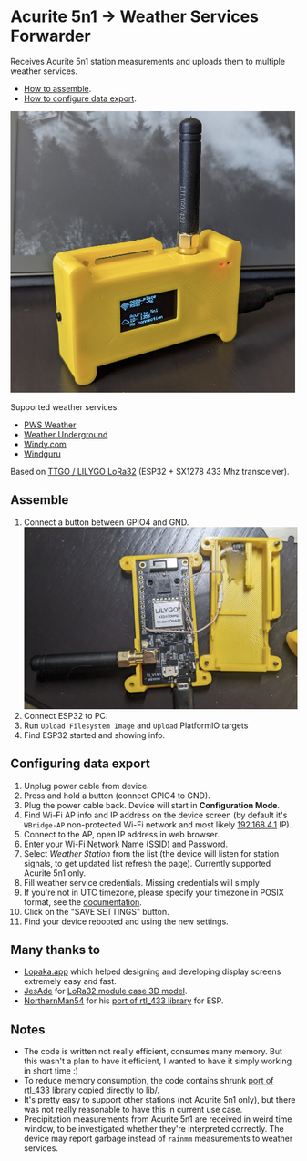 # Acurite 5n1 -> Weather Services Forwarder

Receives Acurite 5n1 station measurements and uploads them to multiple weather services.

* [How to assemble](#assemble).
* [How to configure data export](#configuring-data-export).

<img src="docs/front.png" width="500" alt="front">

Supported weather services:

* [PWS Weather](https://www.pwsweather.com/)
* [Weather Underground](https://www.wunderground.com/)
* [Windy.com](https://stations.windy.com/)
* [Windguru](https://www.windguru.cz/)

Based on [TTGO / LILYGO LoRa32](https://www.lilygo.cc/products/lora3) (ESP32 + SX1278 433 Mhz transceiver).

## Assemble

1. Connect a button between GPIO4 and GND. <img src="docs/disassembled.png" width="500" alt="disassembled">
2. Connect ESP32 to PC.
3. Run  `Upload Filesystem Image` and `Upload` PlatformIO targets
4. Find ESP32 started and showing info.

## Configuring data export

1. Unplug power cable from device.
2. Press and hold a button (connect GPIO4 to GND).
3. Plug the power cable back. Device will start in **Configuration Mode**.
4. Find Wi-Fi AP info and IP address on the device screen (by default it's `WBridge-AP` non-protected Wi-Fi network and
   most likely [192.168.4.1](http://192.168.4.1/) IP).
5. Connect to the AP, open IP address in web browser.
6. Enter your Wi-Fi Network Name (SSID) and Password.
7. Select *Weather Station* from the list (the device will listen for station signals, to get updated list refresh the
   page). Currently supported Acurite 5n1 only.
8. Fill weather service credentials. Missing credentials will simply
9. If you're not in UTC timezone, please specify your timezone in POSIX format, see
   the [documentation](https://www.gnu.org/software/libc/manual/html_node/TZ-Variable.html).
10. Click on the "SAVE SETTINGS" button.
11. Find your device rebooted and using the new settings.

## Many thanks to

* [Lopaka.app](https://lopaka.app/) which helped designing and developing display screens extremely easy and fast.
* [JesAde](https://www.thingiverse.com/jesade/designs)
  for [LoRa32 module case 3D model](https://www.thingiverse.com/thing:4518757).
* [NorthernMan54](https://github.com/NorthernMan54) for
  his [port of rtl_433 library](https://github.com/NorthernMan54/rtl_433_ESP) for ESP.

## Notes

* The code is written not really efficient, consumes many memory. But this wasn't a plan to have it efficient, I wanted
  to have it simply working in short time :)
* To reduce memory consumption, the code contains
  shrunk [port of rtl_433 library](https://github.com/NorthernMan54/rtl_433_ESP) copied directly to [lib/](lib).
* It's pretty easy to support other stations (not Acurite 5n1 only), but there was not really reasonable to have this in
  current use case.
* Precipitation measurements from Acurite 5n1 are received in weird time window, to be investigated whether they're
  interpreted correctly. The device may report garbage instead of `rainmm` measurements to weather services. 

